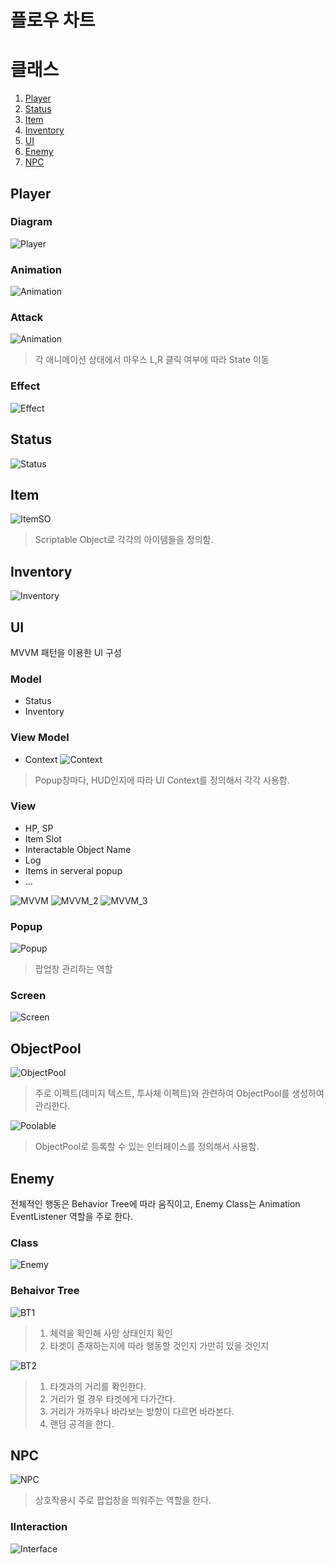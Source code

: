 # 플로우 차트



# 클래스
1. [Player](#player)
2. [Status](#status)
3. [Item](#item)
4. [Inventory](#inventory)
5. [UI](#ui)
6. [Enemy](#enemy)
7. [NPC](#npc)


## Player

### Diagram
![Player](Images/PlayerClass.png)
### Animation
![Animation](Images/PlayerAnimation.png)
### Attack
![Animation](Images/PlayerAttack.png)  
>각 애니메이션 상태에서 마우스 L,R 클릭 여부에 따라 State 이동

### Effect
![Effect](Images/AnimationClass.png)

## Status
![Status](Images/StatusClass.png)

## Item
![ItemSO](Images/ItemClass.png)  
>Scriptable Object로 각각의 아이템들을 정의함.

## Inventory
![Inventory](Images/Inventory.png)

## UI
MVVM 패턴을 이용한 UI 구성  

### Model
- Status
- Inventory

### View Model
- Context
![Context](Images/Context.png)  
>Popup창마다, HUD인지에 따라 UI Context를 정의해서 각각 사용함.

### View
- HP, SP
- Item Slot
- Interactable Object Name
- Log
- Items in serveral popup
- ...

![MVVM](Images/MVVM.png)
![MVVM_2](Images/MVVM_2.png)
![MVVM_3](Images/MVVM_4.png)

### Popup
![Popup](Images/PopupManagerClass.png)  
>팝업창 관리하는 역할

### Screen
![Screen](Images/MVVM_3.png)

## ObjectPool
![ObjectPool](Images/ObjectPool.png)  
>주로 이펙트(데미지 텍스트, 투사체 이펙트)와 관련하여 ObjectPool를 생성하여 관리한다.  


![Poolable](Images/Poolable.png)  
>ObjectPool로 등록할 수 있는 인터페이스를 정의해서 사용함.  

## Enemy
전체적인 행동은 Behavior Tree에 따라 움직이고, Enemy Class는 Animation EventListener 역할을 주로 한다.
### Class
![Enemy](Images/EnemyClass.png)

### Behaivor Tree
![BT1](Images/BT_1.png)  
>1. 체력을 확인해 사망 상태인지 확인  
>2. 타겟이 존재하는지에 따라 행동할 것인지 가만히 있을 것인지  

![BT2](Images/BT_2.png)
>1. 타겟과의 거리를 확인한다.
>2. 거리가 멀 경우 타겟에게 다가간다.
>3. 거리가 가까우나 바라보는 방향이 다르면 바라본다.
>4. 랜덤 공격을 한다.

## NPC
![NPC](Images/NPCClass.png)  
>상호작용시 주로 팝업창을 띄워주는 역할을 한다.

### IInteraction
![Interface](Images/IInteraction.png)